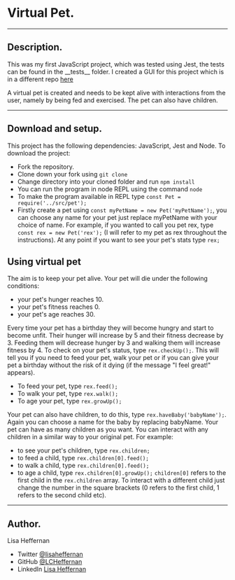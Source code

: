 # Virtual Pet.
___
## Description.
This was my first JavaScript project, which was tested using Jest, the tests can be found in the \_\_tests__ folder. I created a GUI for this project which is in a different repo [here](https://github.com/LCHeffernan/virtual-pet-gui)

A virtual pet is created and needs to be kept alive with interactions from the user, namely by being fed and exercised. The pet can also have children.
___

## Download and setup.
This project has the following dependencies: JavaScript, Jest and Node. To download the project:
* Fork the repository.
* Clone down your fork using ```git clone```
* Change directory into your cloned folder and run ``` npm install ```
* You can run the program in node REPL using the command ```node```
* To make the program available in REPL type ```const Pet = require('../src/pet');```
* Firstly create a pet using ```const myPetName = new Pet('myPetName');```, you can choose any name for your pet just replace myPetName with your choice of name. For example, if you wanted to call you pet rex, type ```const rex = new Pet('rex');``` (I will refer to my pet as rex throughout the instructions). At any point if you want to see your pet's stats type ```rex;```

## Using virtual pet
The aim is to keep your pet alive. Your pet will die under the following conditions:
* your pet's hunger reaches 10. 
* your pet's fitness reaches 0. 
* your pet's age reaches 30. 

Every time your pet has a birthday they will become hungry and start to become unfit. Their hunger will increase by 5 and their fitness decrease by 3. Feeding them will decrease hunger by 3 and walking them will increase fitness by 4.
To check on your pet's status, type ```rex.checkUp();```. This will tell you if you need to feed your pet, walk your pet or if you can give your pet a birthday without the risk of it dying (if the message "I feel great!" appears).
* To feed your pet, type ```rex.feed();```
* To walk your pet, type ```rex.walk();```
* To age your pet, type ```rex.growUp();```

Your pet can also have children, to do this, type ```rex.haveBaby('babyName');```. Again you can choose a name for the baby by replacing babyName. Your pet can have as many children as you want. You can interact with any children in a similar way to your original pet. For example:
* to see your pet's children, type ```rex.children;```
* to feed a child, type ```rex.children[0].feed();```
* to walk a child, type ```rex.children[0].feed();```
* to age a child, type ```rex.children[0].growUp();```
```children[0]``` refers to the first child in the ```rex.children``` array. To interact with a different child just change the number in the square brackets (0 refers to the first child, 1 refers to the second child etc).
___
## Author.
Lisa Heffernan

* Twitter [@Iisaheffernan](https://twitter.com/Iisaheffernan)
* GitHub [@LCHeffernan](https://github.com/LCHeffernan)
* LinkedIn [Lisa Heffernan](https://www.linkedin.com/in/lisa-heffernan-54b61312a)